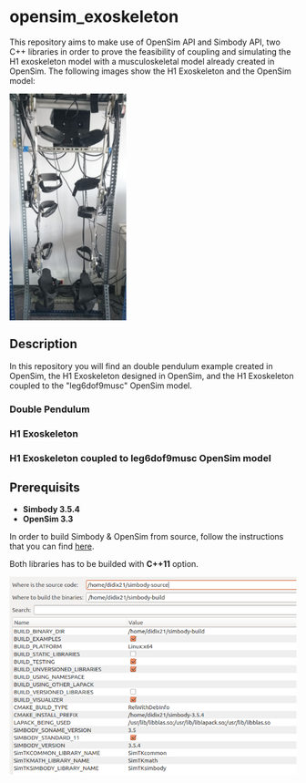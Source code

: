 # opensim_exoskeleton

This repository aims to make use of OpenSim API and Simbody API, two C++ libraries in order to prove the feasibility of coupling and simulating the H1 exoskeleton model with a musculoskeletal model already created in OpenSim. The following images show the H1 Exoskeleton and the OpenSim model:


<img src="readmefiles/images/h1exo.png" align="center"/>
 

## Description

In this repository you will find an double pendulum example created in OpenSim, the H1 Exoskeleton designed in OpenSim, and the H1 Exoskeleton coupled to the "leg6dof9musc" OpenSim model.

### Double Pendulum

### H1 Exoskeleton

### H1 Exoskeleton coupled to leg6dof9musc OpenSim model


## Prerequisits

* **Simbody 3.5.4**
* **OpenSim 3.3**

In order to build Simbody & OpenSim from source, follow the instructions that you can find [here](https://simtk-confluence.stanford.edu/display/OpenSim/Building+OpenSim+from+Source).

Both libraries has to be builded with **C++11** option.

<img align="center" src="readmefiles/images/cmakesimbody.png"/>


### 
